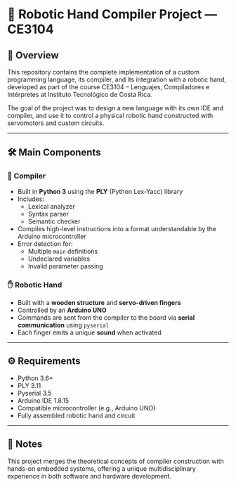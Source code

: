 # 🤖 Robotic Hand Compiler Project — CE3104

## 📘 Overview

This repository contains the complete implementation of a custom programming language, its compiler, and its integration with a robotic hand, developed as part of the course CE3104 – Lenguajes, Compiladores e Intérpretes at Instituto Tecnológico de Costa Rica.

The goal of the project was to design a new language with its own IDE and compiler, and use it to control a physical robotic hand constructed with servomotors and custom circuits.

---

## 🛠️ Main Components

### 🧠 Compiler
- Built in **Python 3** using the **PLY** (Python Lex-Yacc) library
- Includes:
  - Lexical analyzer
  - Syntax parser
  - Semantic checker
- Compiles high-level instructions into a format understandable by the Arduino microcontroller
- Error detection for:
  - Multiple `main` definitions
  - Undeclared variables
  - Invalid parameter passing

### ✋ Robotic Hand
- Built with a **wooden structure** and **servo-driven fingers**
- Controlled by an **Arduino UNO**
- Commands are sent from the compiler to the board via **serial communication** using `pyserial`
- Each finger emits a unique **sound** when activated

---

## ⚙️ Requirements

- Python 3.6+
- PLY 3.11
- Pyserial 3.5
- Arduino IDE 1.8.15
- Compatible microcontroller (e.g., Arduino UNO)
- Fully assembled robotic hand and circuit

---

## 📌 Notes

This project merges the theoretical concepts of compiler construction with hands-on embedded systems, offering a unique multidisciplinary experience in both software and hardware development.

